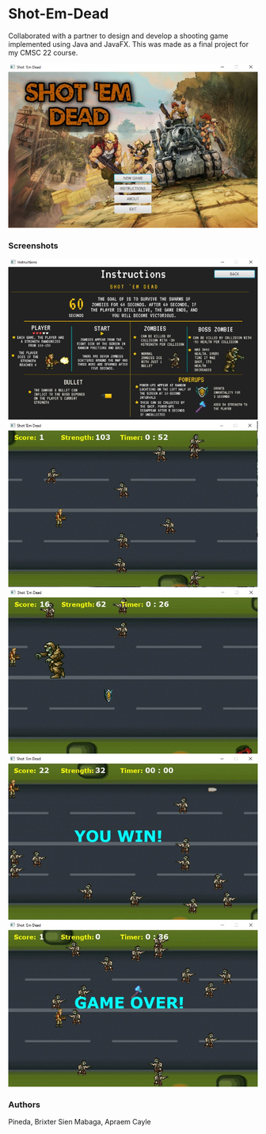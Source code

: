 # Shot-Em-Dead
Collaborated with a partner to design and develop a shooting game implemented using Java and JavaFX. This was made as a final project for my CMSC 22 course.

![Game Start](images/homescreen.jpg)

### Screenshots
![Instructions](images/instructions.jpg)
![Gameplay](images/ingame.jpg)
![Gameplay](images/Ingameboss.jpg)
![Gameplay](images/youwin.jpg)
![Gameplay](images/gameover.jpg)

### Authors
Pineda, Brixter Sien
Mabaga, Apraem Cayle
